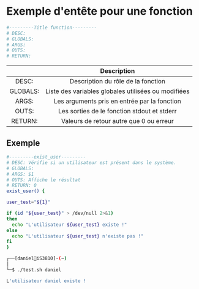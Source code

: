 # Exemple d'entête pour une fonction

```bash
#---------Title function---------
# DESC: 
# GLOBALS:
# ARGS: 
# OUTS: 
# RETURN:
```

|| Description |
|:--:|:--:|
| DESC: | Description du rôle de la fonction |
| GLOBALS: | Liste des variables globales utilisées ou modifiées |
| ARGS: | Les arguments pris en entrée par la fonction |
| OUTS: | Les sorties de le fonction stdout et stderr |
| RETURN: | Valeurs de retour autre que 0 ou erreur|

## Exemple 

```bash
#---------exist_user---------
# DESC: Vérifie si un utilisateur est présent dans le système.
# GLOBALS: 
# ARGS: $1
# OUTS: Affiche le résultat
# RETURN: 0
exist_user() {

user_test="${1}"

if (id "${user_test}" > /dev/null 2>&1)
then
  echo "L'utilisateur ${user_test} existe !"
else
  echo "L'utilisateur ${user_test} n'existe pas !"
fi
}
```

```bash
┌──[daniel🐧iS3810]-(~)
│
└─$ ./test.sh daniel

L'utilisateur daniel existe !
```
